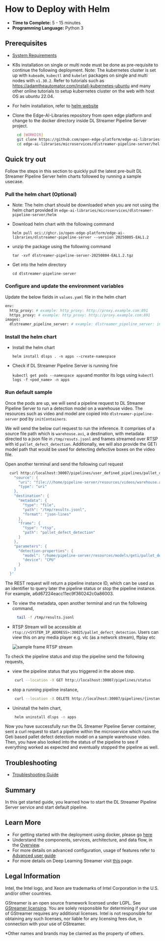 # How to Deploy with Helm

-   **Time to Complete:** 5 - 15 minutes
-   **Programming Language:** Python 3

## Prerequisites

- [System Requirements](./system-requirements.md)
- K8s installation on single or multi node must be done as pre-requisite to continue the following deployment. Note: The kubernetes cluster is set up with `kubeadm`, `kubectl` and `kubelet` packages on single and multi nodes with `v1.30.2`.
  Refer to tutorials such as <https://adamtheautomator.com/install-kubernetes-ubuntu> and many other
  online tutorials to setup kubernetes cluster on the web with host OS as ubuntu 22.04.
- For helm installation, refer to [helm website](https://helm.sh/docs/intro/install/)
- Clone the Edge-AI-Libraries repository from open edge platform and change to the docker directory inside DL Streamer Pipeline Server project.

  ```sh
    cd [WORKDIR]
    git clone https://github.com/open-edge-platform/edge-ai-libraries.git
    cd edge-ai-libraries/microservices/dlstreamer-pipeline-server/helm
    ```

## Quick try out
Follow the steps in this section to quickly pull the latest pre-built DL Streamer Pipeline Server helm charts followed by running a sample usecase. 

### Pull the helm chart (Optional)

- Note: The helm chart should be downloaded when you are not using the helm chart provided in `edge-ai-libraries/microservices/dlstreamer-pipeline-server/helm`

- Download helm chart with the following command

    `helm pull oci://ghcr.io/open-edge-platform/edge-ai-libraries/dlstreamer-pipeline-server --version 20250805-EAL1.2`
- unzip the package using the following command

    `tar -xvf dlstreamer-pipeline-server-20250804-EAL1.2.tgz`
- Get into the helm directory

    `cd dlstreamer-pipeline-server`

### Configure and update the environment variables

Update the below fields in `values.yaml` file in the helm chart

  ``` sh
  env:
    http_proxy: # example: http_proxy: http://proxy.example.com:891
    https_proxy: # example: http_proxy: http://proxy.example.com:891
  images:
    dlstreamer_pipeline_server: # example: dlstreamer_pipeline_server: intel/dlstreamer-pipeline-server:3.1.0-ubuntu22
  ```

### Install the helm chart

- Install the helm chart

    `helm install dlsps . -n apps --create-namespace`
- Check if DL Streamer Pipeline Server is running fine

    `kubectl get pods --namespace apps`and monitor its logs using `kubectl logs -f <pod_name> -n apps`
    
### Run default sample

Once the pods are up, we will send a pipeline request to DL Streamer Pipeline Server to run a detection model on a warehouse video.
The resources such as video and model are copied into `dlstreamer-pipeline-server` pod by `initContainers`.

We will send the below curl request to run the inference.
It comprises of a source file path which is `warehouse.avi`, a destination, with metadata directed to a json file in `/tmp/resuts.jsonl` and frames streamed over RTSP with id `pallet_defect_detection`. Additionally, we will also provide the GETi model path that would be used for detecting defective boxes on the video file.

Open another terminal and send the following curl request
```sh
  curl http://localhost:30007/pipelines/user_defined_pipelines/pallet_defect_detection -X POST -H 'Content-Type: application/json' -d '{
    "source": {
      "uri": "file:///home/pipeline-server/resources/videos/warehouse.avi",
      "type": "uri"
    },
    "destination": {
      "metadata": {
        "type": "file",
        "path": "/tmp/results.jsonl",
        "format": "json-lines"
      },
      "frame": {
        "type": "rtsp",
        "path": "pallet_defect_detection"
      }
    },
    "parameters": {
      "detection-properties": {
        "model": "/home/pipeline-server/resources/models/geti/pallet_defect_detection/deployment/Detection/model/model.xml",
        "device": "CPU"
      }
    }
  }'
```

The REST request will return a pipeline instance ID, which can be used as an identifier to query later the pipeline status or stop the pipeline instance. For example, a6d67224eacc11ec9f360242c0a86003.

- To view the metadata, open another terminal and run the following command,
  ```sh
    tail -f /tmp/results.jsonl
  ```

- RTSP Stream will be accessible at `rtsp://<SYSTEM_IP_ADDRESS>:30025/pallet_defect_detection`.  Users can view this on any media player e.g. vlc (as a network stream), ffplay etc 

  ![sample frame RTSP stream](./images/sample-pallet-defect-detection.png)

To check the pipeline status and stop the pipeline send the following requests,

 - view the pipeline status that you triggered in the above step.
   ```sh
    curl --location -X GET http://localhost:30007/pipelines/status
   ```

 - stop a running pipeline instance, 
   ```sh
    curl --location -X DELETE http://localhost:30007/pipelines/{instance_id}
   ```

 - Uninstall the helm chart, 
   ```sh
    helm uninstall dlsps -n apps
   ```

Now you have successfully run the DL Streamer Pipeline Server container, sent a curl request to start a pipeline within the microservice which runs the Geti based pallet defect detection model on a sample warehouse video. Then, you have also looked into the status of the pipeline to see if everything worked as expected and eventually stopped the pipeline as well.

## Troubleshooting
- [Troubleshooting Guide](./troubleshooting-guide.md)

## Summary

In this get started guide, you learned how to start the DL Streamer Pipeline Server service and start default pipeline.

## Learn More

-   For getting started with the deployment using docker, please go [here](get-started.md)
-   Understand the components, services, architecture, and data flow, in
    the [Overview](Overview.md).
-   For more details on advanced configuration, usage of features refer to [Advanced user guide](./advanced-guide/Overview.md)
-   For more details on Deep Learning Streamer visit [this](https://dlstreamer.github.io/) page.

## Legal Information
Intel, the Intel logo, and Xeon are trademarks of Intel Corporation in the U.S. and/or other countries.

GStreamer is an open source framework licensed under LGPL. See [GStreamer licensing](https://gstreamer.freedesktop.org/documentation/frequently-asked-questions/licensing.html)⁠. You are solely responsible for determining if your use of GStreamer requires any additional licenses. Intel is not responsible for obtaining any such licenses, nor liable for any licensing fees due, in connection with your use of GStreamer.

*Other names and brands may be claimed as the property of others.
